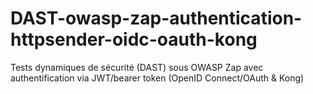 # DAST-owasp-zap-authentication-httpsender-oidc-oauth-kong
Tests dynamiques de sécurité (DAST) sous OWASP Zap avec authentification via JWT/bearer token (OpenID Connect/OAuth &amp; Kong)
